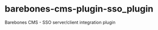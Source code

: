 barebones-cms-plugin-sso_plugin
===============================

Barebones CMS - SSO server/client integration plugin
